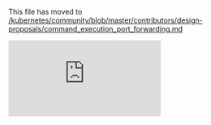 This file has moved to [/kubernetes/community/blob/master/contributors/design-proposals/command_execution_port_forwarding.md](https://github.com/kubernetes/community/blob/master/contributors/design-proposals/command_execution_port_forwarding.md)


<!-- BEGIN MUNGE: GENERATED_ANALYTICS -->
[![Analytics](https://kubernetes-site.appspot.com/UA-36037335-10/GitHub/docs/design/command_execution_port_forwarding.md?pixel)]()
<!-- END MUNGE: GENERATED_ANALYTICS -->
